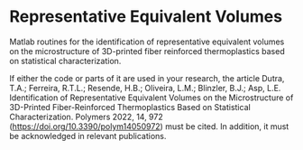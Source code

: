 # Representative Equivalent Volumes
Matlab routines for the identification of representative equivalent volumes on the microstructure of 3D-printed fiber reinforced thermoplastics based on statistical characterization.

If either the code or parts of it are used in your research, the article Dutra, T.A.; Ferreira, R.T.L.; Resende, H.B.; Oliveira, L.M.; Blinzler, B.J.; Asp, L.E. Identification of Representative Equivalent Volumes on the Microstructure of 3D-Printed Fiber-Reinforced Thermoplastics Based on Statistical Characterization. Polymers 2022, 14, 972 (https://doi.org/10.3390/polym14050972) must be cited. In addition, it must be acknowledged in relevant publications.

